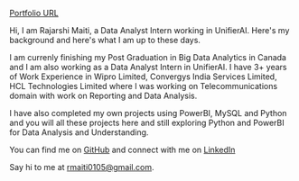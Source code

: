 [Portfolio URL](https://rajmaiti15.wixsite.com/rajmaiti)

Hi, I am Rajarshi Maiti, a Data Analyst Intern working in UnifierAI. Here's my background and here's what I am up to these days.

I am currenly finishing my Post Graduation in Big Data Analytics in Canada and I am also working as a Data Analyst Intern in UnifierAI. I have 3+ years of Work Experience in Wipro Limited, Convergys India Services Limited, HCL Technologies Limited where I was working on Telecommunications domain with work on Reporting and Data Analysis.

I have also completed my own projects using PowerBI, MySQL and Python and you will all these projects here and still exploring Python and PowerBI for Data Analysis and Understanding.

You can find me on [GitHub](https://github.com/RajarshiMaiti/RajarshiMaiti/assets/75478574/a80ed8ba-5149-4325-b734-96825b32670f) and connect with me on [LinkedIn](https://www.linkedin.com/in/rajarshi-maiti-6a152313b/)

Say hi to me at rmaiti0105@gmail.com.
